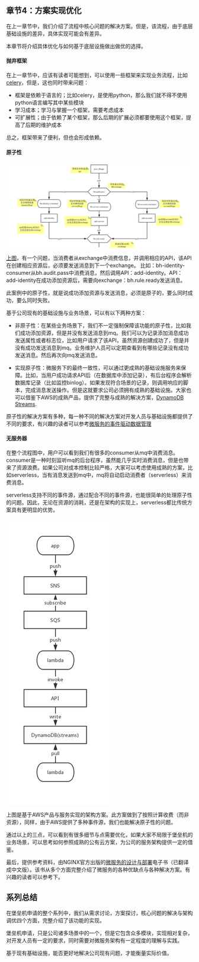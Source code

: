 ## 章节4：方案实现优化

在上一章节中，我们介绍了流程中核心问题的解决方案。但是，该流程，由于底层基础设施的差异，具体实现可能会有差异。

本章节将介绍具体优化与如何基于底层设施做出做优的选择。

#### 抛弃框架

在上一章节中，应该有读者可能想到，可以使用一些框架来实现业务流程，比如[celery](http://www.celeryproject.org/)，但是，这也同时带来问题：
- 框架是依赖于语言的；比如celery，是使用python，那么我们就不得不使用python语言编写其中某些模块
- 学习成本；学习与掌握一个框架，需要考虑成本
- 可扩展性；由于依赖了某个框架，那么后期的扩展必须都要使用这个框架，提高了后期的维护成本

总之，框架带来了便利，但也会形成依赖。

#### 原子性
![atomicity.png](atomicity.png)

[上图](https://www.processon.com/view/link/5c492dbfe4b056ae29fb2676)，有一个问题，当消费者从exchange中消费信息，并调用相应的API，该API在创建相应资源后，必须要发送消息到下一个exchange。
比如：bh-identity-consumer从bh.audit.pass中消费消息，然后调用API：add-identity。API：add-identity在成功添加资源后，需要向exchange：bh.rule.ready发送消息。

此案例中的原子性，就是说成功添加资源与发送消息，必须是原子的，要么同时成功，要么同时失败。

基于公司现有的基础设施与业务场景，可以有以下两种方案：
- 非原子性：在某些业务场景下，我们不一定强制保障该功能的原子性，比如我们成功添加资源，但是并没有发送消息到mq。我们可以为记录添加消息成功发送属性或者标志位，比如用户请求了该API，虽然资源创建成功了，但是并没有成功发送消息到mq。业务维护人员可以定期查看到有哪些记录没有成功发送消息。然后再次向mq发送消息。

- 实现原子性：微服务下的最终一致性，可以通过更成熟的基础设施服务来保障。比如，当用户成功请求API后（在数据库中添加记录），有后台程序会解析数据库记录（比如监控binlog）。如果发现符合场景的记录，则调用响应的脚本，完成消息发送操作。但是这就要求公司必须拥有成熟的基础设施。大家也可以借鉴下AWS的成熟产品，提供了完整与成熟的解决方案，[DynamoDB Streams](https://docs.aws.amazon.com/amazondynamodb/latest/developerguide/Streams.html).

原子性的解决方案有多种，每一种不同的解决方案对开发人员与基础设施都提供了不同的要求，有兴趣的读者可以参考[微服务的事件驱动数据管理](https://github.com/liubq919/microservices-design-deploy_cn/blob/master/chapter5.md)

#### 无服务器
在整个流程图中，用户可以看到我们有很多的consumer从mq中消费消息。consumer是一种时刻监听mq的后台程序，虽然能几乎实时消费消息，但是也带来了资源浪费。如果公司对成本控制比较严格，大家可以考虑使用成熟的方案，比如serverless，当有消息发送到mq中，mq将自动启动消费者（serverless）来消费消息。

serverless支持不同的事件源，通过配合不同的事件源，也能很简单的处理原子性的问题。因此，无论在资源的消耗，还是在架构的实现上，serverless都比传统方案具有更明显的优势。

![aws-sqs-lambda.jpg](aws-sqs-lambda.jpg)

上图是基于AWS产品与服务实现的架构方案。此方案做到了按照计算收费（而非资源），同样，由于AWS提供了多种事件源，我们也能解决原子性的问题。

通过以上的三点，可以看到有很多细节与点需要优化，如果大家不局限于堡垒机的业务场景，可以思考如何参照成熟的公有云方案，为公司的服务架构提供一定的借鉴。

最后，提供参考资料，由NGINX官方出版的[微服务的设计与部署](https://github.com/liubq919/microservices-design-deploy_cn)电子书（已翻译成中文版）。该书从多个方面完整介绍了微服务的各种优缺点与各种解决方案。有兴趣的读者可以参考下。


## 系列总结
在堡垒机申请的整个系列中，我们从需求讨论，方案探讨，核心问题的解决与架构调优四个方面，完整介绍了该功能的实现。

堡垒机申请，只是公司诸多场景中的一个，但是它包含众多模块，实现相对复杂，对开发人员有一定的要求，同时需要对微服务架构有一定程度的理解与实践。

基于现有基础设施，能否更好地解决公司现有问题，才能衡量实际价值。
